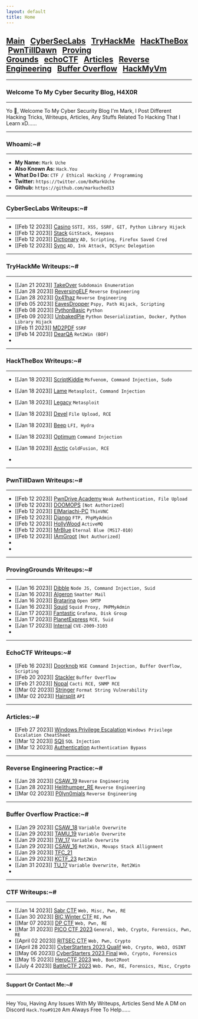 ```yaml
---
layout: default
title: Home
---
```


<h2 class="mume-header" id="mainindexhtml-nbspnbsp-contactcontacthtml"><a href="./index.html">Main</a>&#xA0;&#xA0;&#xA0;<a href="/posts/cyberseclabs/index.html">CyberSecLabs</a>&#xA0;&#xA0;&#xA0;<a href="/posts/thm/index.html">TryHackMe</a>&#xA0;&#xA0;&#xA0;<a href="/posts/htb/index.html">HackTheBox</a>&#xA0;&#xA0;&#xA0;<a href="/posts/ptd/index.html">PwnTillDawn</a>&#xA0;&#xA0;&#xA0;<a href="/posts/pg/index.html">Proving Grounds</a>&#xA0;&#xA0;&#xA0;<a href="/posts/echoctf/index.html">echoCTF</a>&#xA0;&#xA0;&#xA0;<a href="/posts/articles/index.html">Articles</a>&#xA0;&#xA0;&#xA0;<a href="/posts/re/index.html">Reverse Engineering</a>&#xA0;&#xA0;&#xA0;<a href="/posts/bof/index.html">Buffer Overflow</a>&#xA0;&#xA0;&#xA0;<a href="/posts/bof/index.html">HackMyVm</a></h2>

* * *
### Welcome To My Cyber Security Blog, H4X0R
* * *

Yo 👋, Welcome To My Cyber Security Blog I'm Mark, I Post Different Hacking Tricks, Writeups, Articles, Any Stuffs Related To Hacking That I Learn xD......

* * *
### Whoami:~#
* * *

- **My Name:**    `Mark Uche`
- **Also Known As:** `Hack.You`
- **What Do I Do:**  `CTF / Ethical Hacking / Programming`
- **Twitter:** `https://twitter.com/0xMarkUche`
- **Github:** `https://github.com/markuched13`

* * *
### **CyberSecLabs Writeups:~#**
* * *
- [[Feb 12 2023]] [Casino](https://markuched13.github.io/posts/cyberseclabs/CTF--CyberSecLabs--Linux--Challenge_Labs.pdf) `SSTI, XSS, SSRF, GIT, Python Library Hijack `
- [[Feb 12 2023]] [Stack](https://markuched13.github.io/posts/cyberseclabs/CTF--CyberSecLabs--Windows--Beginner_Lab--Stack.pdf) `GitStack, Keepass`
- [[Feb 12 2023]] [Dictionary](https://markuched13.github.io/posts/cyberseclabs/CTF--CyberSecLabs--Windows--Challenge_Lab--Dictionary.pdf) `AD, Scripting, Firefox Saved Cred`
- [[Feb 12 2023]] [Sync](https://markuched13.github.io/posts/cyberseclabs/CTF--CyberSecLabs--Windows--Challenge_Lab--Sync.pdf) `AD, Ink Attack, DCSync Delegation`

* * *
### **TryHackMe Writeups:~#**
* * *
- [[Jan 21 2023]] [TakeOver](https://markuched13.github.io/posts/thm/takeover.html) `Subdomain Enumeration`
- [[Jan 28 2023]] [ReversingELF](https://markuched13.github.io/posts/thm/reversingelf.html) `Reverse Engineering`
- [[Jan 28 2023]] [0x41haz](https://markuched13.github.io/posts/thm/0x41haz.html) `Reverse Engineering`
- [[Feb 05 2023]] [EavesDropper](https://markuched13.github.io/posts/thm/eavesdrop.html) `Pspy, Path Hijack, Scripting`
- [[Feb 08 2023]] [PythonBasic](https://markuched13.github.io/posts/thm/pythonbasics.html) `Python`
- [[Feb 09 2023]] [UnbakedPie](https://markuched13.github.io/posts/thm/unbakedpie.html) `Python Deserialization, Docker, Python Library Hijack`
- [[Feb 11 2023]] [MD2PDF](https://markuched13.github.io/posts/thm/md2pdf.html) `SSRF`
- [[Feb 14 2023]] [DearQA](https://markuched13.github.io/posts/thm/dearqa.html) `Ret2Win (BOF)`
- 


* * *
### **HackTheBox Writeups:~#**
* * *
- [[Jan 18 2023]] [ScriptKiddie](https://markuched13.github.io/posts/htb/scriptkiddie.html) `Msfvenom, Command Injection, Sudo`
- [[Jan 18 2023]] [Lame](https://markuched13.github.io/posts/htb/lame.html) `Metasploit, Command Injection`
- [[Jan 18 2023]] [Legacy](https://markuched13.github.io/posts/htb/legacy.html) `Metasploit`
- [[Jan 18 2023]] [Devel](https://markuched13.github.io/posts/htb/devel.html) `File Upload, RCE`
- [[Jan 18 2023]] [Beep](https://markuched13.github.io/posts/htb/beep.html) `LFI, Hydra`
- [[Jan 18 2023]] [Optimum](https://markuched13.github.io/posts/htb/optimum.html) `Command Injection`
- [[Jan 18 2023]] [Arctic](https://markuched13.github.io/posts/htb/arctic.html) `ColdFusion, RCE`

-

* * *
### **PwnTillDawn Writeups:~#**
* * *
- [[Feb 12 2023]] [PwnDrive Academy](https://markuched13.github.io/posts/ptd/pwndriveacademy.html) `Weak Authentication, File Upload`
- [[Feb 12 2023]] [DOOMOPS](https://markuched13.github.io/posts/ptd/doomops.html) `[Not Authorized]`
- [[Feb 12 2023]] [ElMariachi-PC](https://markuched13.github.io/posts/ptd/elmariachipc.html) `ThinVNC`
- [[Feb 12 2023]] [Django](https://markuched13.github.io/posts/ptd/django.html) `FTP, PhpMyAdmin`
- [[Feb 12 2023]] [HollyWood](https://markuched13.github.io/posts/ptd/hollywood.html) `ActiveMQ`
- [[Feb 12 2023]] [MrBlue](https://markuched13.github.io/posts/ptd/mrblue.html) `Eternal Blue (MS17-010)`
- [[Feb 12 2023]] [IAmGroot](https://markuched13.github.io/posts/ptd/groot.html) `[Not Authorized]`
- 
-

* * *
### **ProvingGrounds Writeups:~#**
* * *
- [[Jan 16 2023]] [Dibble](https://markuched13.github.io/posts/pg/dibble.html) `Node JS, Command Injection, Suid`
- [[Jan 16 2023]] [Algeron](https://markuched13.github.io/posts/pg/algeron.html) `Smatter Mail `
- [[Jan 16 2023]] [Bratarina](https://markuched13.github.io/posts/pg/bratarina.html) `Open SMTP `
- [[Jan 16 2023]] [Squid](https://markuched13.github.io/posts/pg/squid.html) `Squid Proxy, PHPMyAdmin`
- [[Jan 17 2023]] [Fantastic](https://markuched13.github.io/posts/pg/fantastic.html) `Grafana, Disk Group `
- [[Jan 17 2023]] [PlanetExpress](https://markuched13.github.io/posts/pg/planetexpress.html) `RCE, Suid`
- [[Jan 17 2023]] [Internal](https://markuched13.github.io/posts/pg/internal.html) `CVE-2009-3103`
- 

* * *
### **EchoCTF Writeups:~#**
- [[Feb 16 2023]] [Doorknob](https://markuched13.github.io/posts/echoctf/doorknob.html) `NSE Command Injection, Buffer Overflow, Scripting`
- [[Feb 20 2023]] [Stackler](https://markuched13.github.io/posts/echoctf/stackler.html) `Buffer Overflow`
- [[Feb 21 2023]] [Nopal](https://markuched13.github.io/posts/echoctf/nopal.html) `Cacti RCE, SNMP RCE`
- [[Mar 02 2023]] [Stringer](https://h4ckyou.github.io/posts/echoctf/posts/stringer.html) `Format String Vulnerability`
- [[Mar 02 2023]] [Hairsplit](https://h4ckyou.github.io/posts/echoctf/posts/hairsplit.html) `API`

* * *
### **Articles:~#**
- [[Feb 27 2023]] [Windows Privilege Escalation](https://markuched13.github.io/posts/articles/winprivesc_cheatsheet.html) `Windows Privilege Escalation CheatSheet`
- [[Mar 12 2023]] [SQli](https://h4ckyou.github.io/posts/articles/posts/sqli.html) `SQL Injection`
- [[Mar 12 2023]] [Authentication](https://h4ckyou.github.io/posts/articles/posts/authentication.html) `Authentication Bypass`

* * *
### **Reverse Engineering Practice:~#**
- [[Jan 28 2023]] [CSAW_19](https://markuched13.github.io/posts/re/beleaf.html) `Reverse Engineering`
- [[Jan 28 2023]] [Helithumper_RE](https://markuched13.github.io/posts/re/helithumperre.html) `Reverse Engineering`
- [[Mar 02 2023]] [P0lyn0mials](https://h4ckyou.github.io/posts/re/posts/p0lyn0mials.html) `Reverse Engineering`


* * *
### **Buffer Overflow Practice:~#**
- [[Jan 29 2023]] [CSAW_18](https://markuched13.github.io/posts/bof/boi.html) `Variable Overwrite`
- [[Jan 29 2023]] [TAMU_19](https://markuched13.github.io/posts/bof/pwn1.html) `Variable Overwrite`
- [[Jan 29 2023]] [TW_17](https://markuched13.github.io/posts/bof/justdoit.html) `Variable Overwrite`
- [[Jan 29 2023]] [CSAW_16](https://markuched13.github.io/posts/bof/warmup.html) `Ret2Win, Movaps Stack Allignment`
- [[Jan 29 2023]] [TFC_21](https://markuched13.github.io/posts/bof/secret.html) 
- [[Jan 29 2023]] [KCTF_23](https://markuched13.github.io/posts/bof/chall.html) `Ret2Win`
- [[Jan 31 2023]] [TU_17](https://markuched13.github.io/posts/bof/vulnchat.html) `Variable Overwrite, Ret2Win`
- 


* * *
### **CTF Writeups:~#**
* * *
- [[Jan 14 2023]] [Sabr CTF](https://markuched13.github.io/posts/ctf/sabr/sabr.html) `Web, Misc, Pwn, RE`
- [[Jan 30 2023]] [BIC Winter CTF](https://h4ckyou.github.io/posts/ctf/bic23/bicctf.html) `RE,` `Pwn`
- [[Mar 07 2023]] [DP CTF](https://h4ckyou.github.io/posts/ctf/dp23/dpctf.html) `Web, Pwn, RE`
- [[Mar 31 2023]] [PICO CTF 2023](https://h4ckyou.github.io/posts/ctf/picoctf/writeup.html) `General, Web, Crypto, Forensics, Pwn, RE`
- [[April 02 2023]] [RITSEC CTF](https://h4ckyou.github.io/posts/ctf/ritsec23/writeup.html) `Web, Pwn, Crypto`
- [[April 28 2023]] [CyberStarters 2023 Qualif](https://h4ckyou.github.io/posts/ctf/cyberstarters23/qualif/index.html) `Web, Crypto, Web3, OSINT`
- [[May 06 2023]] [CyberStarters 2023 Final](https://h4ckyou.github.io/posts/ctf/cyberstarters23/final/index.html) `Web, Crypto, Forensics`
- [[May 15 2023]] [HeroCTF 2023](https://h4ckyou.github.io/posts/ctf/heroctf23/index.html) `Web, Boot2Root`
- [[July 4 2023]] [BattleCTF 2023](https://h4ckyou.github.io/posts/ctf/battlectf23/prequal/index.html) `Web. Pwn, RE, Forensics, Misc, Crypto`

* * *
#### **Support Or Contact Me:~#**
* * *

Hey You, Having Any Issues With My Writeups, Articles Send Me A DM on Discord `Hack.You#9120`  Am Always Free To Help......
